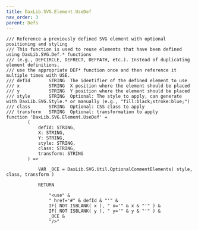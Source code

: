 ```yaml
---
title: DaxLib.SVG.Element.UseDef
nav_order: 3
parent: Defs
---
```


	/// Reference a previously defined SVG element with optional positioning and styling
	/// This function is used to reuse elements that have been defined using DaxLib.SVG.Def.* functions
	/// (e.g., DEFCIRCLE, DEFRECT, DEFPATH, etc.). Instead of duplicating element definitions,
	/// use the appropriate DEF* function once and then reference it multiple times with USE.
	/// defId		STRING	The identifier of the defined element to use
	/// x			STRING	X position where the element should be placed
	/// y			STRING	Y position where the element should be placed
	/// style		STRING	Optional: The style to apply, can generate with DaxLib.SVG.Style.* or manually (e.g., "fill:black;stroke:blue;")
	/// class		STRING	Optional: CSS class to apply
	/// transform	STRING	Optional: transformation to apply
	function 'DaxLib.SVG.Element.UseDef' = 
			(
				defId: STRING,
				X: STRING,
				Y: STRING,
				style: STRING,
				class: STRING,
				transform: STRING
			) =>

				VAR _OCE = DaxLib.SVG.Util.OptionalCommentElements( style, class, transform )
				
				RETURN

					"<use" &
					" href='#" & defId & "'" &
					IF( NOT ISBLANK( x ), " x='" & x & "'" ) &
					IF( NOT ISBLANK( y ), " y='" & y & "'" ) &
					_OCE & 
					"/>"